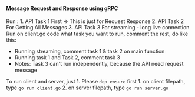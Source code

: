 #### Message Request and Response using gRPC

Run :
    1. API Task 1 First -> This is just for Request Response
    2. API Task 2 For Getting All Messages
    3. API Task 3 For streaming - long live connection
Run on client.go code what task you want to run, comment the rest, do like this:
- Running streaming, comment task 1 & task 2 on main function
- Running task 1 and Task 2, comment task 3
- Notes: Task 3 can't run independently, because the API need request message

To run client and server, just
    1. Please ```dep ensure``` first
    1. on client filepath, type ```go run client.go```
    2. on server filepath, type ```go run server.go```